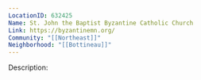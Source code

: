 ```yaml
---
LocationID: 632425
Name: St. John the Baptist Byzantine Catholic Church
Link: https://byzantinemn.org/
Community: "[[Northeast]]"
Neighborhood: "[[Bottineau]]"
---
```


Description:
